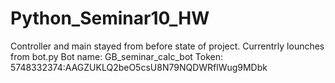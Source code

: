 # Python_Seminar10_HW
Controller and main stayed from before state of project. Currentrly lounches from bot.py
Bot name: GB_seminar_calc_bot
Token: 5748332374:AAGZUKLQ2beO5csU8N79NQDWRflWug9MDbk
